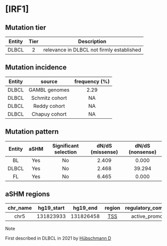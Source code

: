 # [IRF1]

## Mutation tier

|Entity|Tier|Description                              |
|:------:|:----:|-----------------------------------------|
|DLBCL |2   |relevance in DLBCL not firmly established|
## Mutation incidence

|Entity|source        |frequency (%)|
|:------:|:--------------:|:-------------:|
|DLBCL |GAMBL genomes |2.29         |
|DLBCL |Schmitz cohort|  NA         |
|DLBCL |Reddy cohort  |  NA         |
|DLBCL |Chapuy cohort |  NA         |

## Mutation pattern

|Entity|aSHM|Significant selection|dN/dS (missense)|dN/dS (nonsense)|
|:------:|:----:|:---------------------:|:----------------:|:----------------:|
|BL    |Yes |No                   |2.409           | 0.000          |
|DLBCL |Yes |No                   |2.468           |39.294          |
|FL    |Yes |No                   |6.465           | 0.000          |

## aSHM regions

|chr_name|hg19_start|hg19_end |region                                                                                     |regulatory_comment|
|:--------:|:----------:|:---------:|:-------------------------------------------------------------------------------------------:|:------------------:|
|chr5    |131823933 |131826458|[TSS](https://genome.ucsc.edu/s/rdmorin/GAMBL%20hg19?position=chr5%3A131823933%2D131826458)|active_promoter   |

> [!NOTE]
> First described in DLBCL in 2021 by [Hübschmann D](https://pubmed.ncbi.nlm.nih.gov/33953289)